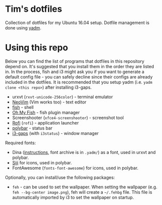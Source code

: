 # Tim's dotfiles

Collection of dotfiles for my Ubuntu 16.04 setup. Dotfile management is done
using [yadm](https://github.com/TheLocehiliosan/yadm).

# Using this repo

Below you can find the list of programs that dotfiles in this repository depend
on. It's suggested that you install them in the order they are listed in. In
the process, fish and i3 might ask you if you want to generate a default config
file - you can safely decline since their configs are already included in the
dotfiles. It is recommended that you setup yadm (i.e. `yadm clone <this repo>`)
after installing i3-gaps.

* urxvt (`rxvt-unicode-256color`) - terminal emulator
* [NeoVim](https://github.com/neovim/neovim) (Vim works too) - text editor
* [fish](https://fishshell.com/) - shell
* [Oh My Fish](https://github.com/oh-my-fish/oh-my-fish) - fish plugin manager
* Screenshooter (`xfce4-screenshooter`) - screenshot tool
* [Rofi](https://github.com/DaveDavenport/rofi) (`rofi`) - application launcher
* [polybar](https://github.com/jaagr/polybar) - status bar
* [i3-gaps](https://github.com/Airblader/i3) (with `i3status`) - window manager

Required fonts:

* Dina ([instructions](https://shorturl.at/EKQZ0), font archive is in `.yadm/`)
as a font, used in urxvt and polybar.
* [Siji](https://github.com/stark/siji) for icons, used in polybar.
* FontAwesome (`fonts-font-awesome`) for icons, used in polybar.

Optionally, you can install/use the following packages:

* `feh` - can be used to set the wallpaper. When setting the wallpaper (e.g.
  `feh --bg-center image.png`), feh will create a `~/.fehbg` file. This file
  is automatically imported by i3 to set the wallpaper on startup.

